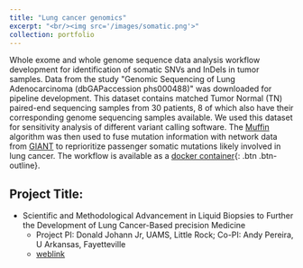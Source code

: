 ```yaml
---
title: "Lung cancer genomics"
excerpt: "<br/><img src='/images/somatic.png'>"
collection: portfolio
---
```


Whole exome and whole genome sequence data analysis workflow development for identification of somatic SNVs and InDels in tumor samples. Data from the study "Genomic Sequencing of Lung Adenocarcinoma (dbGAPaccession phs000488)" was downloaded for pipeline development. This dataset contains matched Tumor Normal (TN) paired-end sequencing samples from 30 patients, 8 of which also have their corresponding genome sequencing samples available. We used this dataset for sensitivity analysis of different variant calling software. The [Muffin](https://genomebiology.biomedcentral.com/articles/10.1186/s13059-016-0989-x) algorithm was then used to fuse mutation information with network data from [GIANT](http://giant.princeton.edu/download/) to reprioritize passenger somatic mutations likely involved in lung cancer. 
The workflow is available as a [docker container](https://hub.docker.com/r/pereiralab/wes){: .btn .btn-outline}.  

## Project Title:
* Scientific and Methodological Advancement in Liquid Biopsies to Further the Development of Lung Cancer-Based precision Medicine
  * Project PI: Donald Johann Jr, UAMS, Little Rock; Co-PI: Andy Pereira, U Arkansas, Fayetteville
  * [weblink](https://journals.sagepub.com/doi/abs/10.1177/1535370217750087)  	
 


